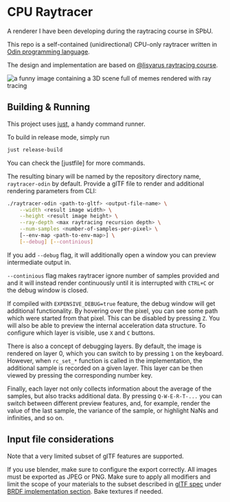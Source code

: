 # CPU Raytracer

A renderer I have been developing during the raytracing course in SPbU.

This repo is a self-contained (unidirectional) CPU-only raytracer
written in [Odin programming language](https://odin-lang.org/).

The design and implementation are based on [@lisyarus raytracing course](https://github.com/lisyarus/raytracing-course-slides).

![a funny image containing a 3D scene full of memes rendered with ray tracing](demo-image.png)

## Building & Running

This project uses [just](https://github.com/casey/just), a handy command runner.

To build in release mode, simply run
```sh
just release-build
```
You can check the [justfile] for more commands.

The resulting binary will be named by the repository directory name,
`raytracer-odin` by default.
Provide a glTF file to render and additional rendering parameters from CLI:
```sh
./raytracer-odin <path-to-gltf> <output-file-name> \
    --width <result image width> \
    --height <result image height> \
    --ray-depth <max raytracing recursion depth> \
    --num-samples <number-of-samples-per-pixel> \
    [--env-map <path-to-env-map>] \
    [--debug] [--continious]
```
If you add `--debug` flag, it will additionally open a window you can preview
intermediate output in.

`--continious` flag makes raytracer ignore number of samples provided and
and it will instead render continuously until it is interrupted with `CTRL+C`
or the debug window is closed.

If compiled with `EXPENSIVE_DEBUG=true` feature, the debug window will get
additional functionality. By hovering over the pixel, you can see some path
which were started from that pixel. This can be disabled by pressing `Z`.
You will also be able to preview the internal acceleration data structure.
To configure which layer is visible, use `X` and `C` buttons.

There is also a concept of debugging layers. By default,
the image is rendered on layer 0, which you can switch to by pressing
`1` on the keyboard. However, when `rc_set_*` function is called in the
implementation, the additional sample is recorded on a given layer.
This layer can be then viewed by pressing the corresponding number key.

Finally, each layer not only collects information about the average of 
the samples, but also tracks additional data. By pressing `Q-W-E-R-T-...`
you can switch between different preview features, and, for example,
render the value of the last sample, the variance of the sample, or
highlight NaNs and infinities, and so on.

## Input file considerations

Note that a very limited subset of glTF features are supported.

If you use blender, make sure to configure the export correctly.
All images must be exported as JPEG or PNG.
Make sure to apply all modifiers and limit the scope of your materials
to the subset described in [glTF spec](https://registry.khronos.org/glTF/specs/2.0/glTF-2.0.html)
under [BRDF implementation section](https://registry.khronos.org/glTF/specs/2.0/glTF-2.0.html#appendix-b-brdf-implementation).
Bake textures if needed.

